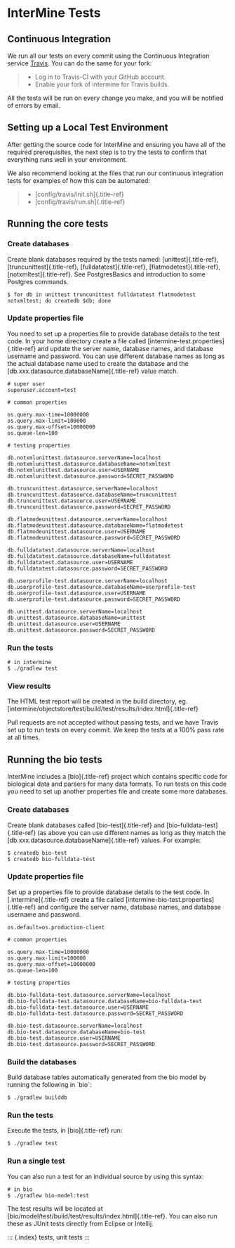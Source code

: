 # InterMine Tests

## Continuous Integration

We run all our tests on every commit using the Continuous Integration service [Travis](https://travis-ci.org/intermine/intermine). You can do the same for your fork:

> * Log in to Travis-CI with your GitHub account.
> * Enable your fork of intermine for Travis builds.

All the tests will be run on every change you make, and you will be notified of errors by email.

## Setting up a Local Test Environment

After getting the source code for InterMine and ensuring you have all of the required prerequisites, the next step is to try the tests to confirm that everything runs well in your environment.

We also recommend looking at the files that run our continuous integration tests for examples of how this can be automated:

> * \[config/travis/init.sh\]{.title-ref}
> * \[config/travis/run.sh\]{.title-ref}

## Running the core tests

### Create databases

Create blank databases required by the tests named: \[unittest\]{.title-ref}, \[truncunittest\]{.title-ref}, \[fulldatatest\]{.title-ref}, \[flatmodetest\]{.title-ref}, \[notxmltest\]{.title-ref}. See PostgresBasics and introduction to some Postgres commands.

```text
$ for db in unittest truncunittest fulldatatest flatmodetest notxmltest; do createdb $db; done
```

### Update properties file

You need to set up a properties file to provide database details to the test code. In your home directory create a file called \[intermine-test.properties\]{.title-ref} and update the server name, database names, and database username and password. You can use different database names as long as the actual database name used to create the database and the \[db.xxx.datasource.databaseName\]{.title-ref} value match.

```text
# super user
superuser.account=test

# common properties

os.query.max-time=10000000
os.query.max-limit=100000
os.query.max-offset=10000000
os.queue-len=100

# testing properties

db.notxmlunittest.datasource.serverName=localhost
db.notxmlunittest.datasource.databaseName=notxmltest
db.notxmlunittest.datasource.user=USERNAME
db.notxmlunittest.datasource.password=SECRET_PASSWORD

db.truncunittest.datasource.serverName=localhost
db.truncunittest.datasource.databaseName=truncunittest
db.truncunittest.datasource.user=USERNAME
db.truncunittest.datasource.password=SECRET_PASSWORD

db.flatmodeunittest.datasource.serverName=localhost
db.flatmodeunittest.datasource.databaseName=flatmodetest
db.flatmodeunittest.datasource.user=USERNAME
db.flatmodeunittest.datasource.password=SECRET_PASSWORD

db.fulldatatest.datasource.serverName=localhost
db.fulldatatest.datasource.databaseName=fulldatatest
db.fulldatatest.datasource.user=USERNAME
db.fulldatatest.datasource.password=SECRET_PASSWORD

db.userprofile-test.datasource.serverName=localhost
db.userprofile-test.datasource.databaseName=userprofile-test
db.userprofile-test.datasource.user=USERNAME
db.userprofile-test.datasource.password=SECRET_PASSWORD

db.unittest.datasource.serverName=localhost
db.unittest.datasource.databaseName=unittest
db.unittest.datasource.user=USERNAME
db.unittest.datasource.password=SECRET_PASSWORD
```

### Run the tests

```text
# in intermine
$ ./gradlew test
```

### View results

The HTML test report will be created in the build directory, eg. \[intermine/objectstore/test/build/test/results/index.html\]{.title-ref}

Pull requests are not accepted without passing tests, and we have Travis set up to run tests on every commit. We keep the tests at a 100% pass rate at all times.

## Running the bio tests

InterMine includes a \[bio\]{.title-ref} project which contains specific code for biological data and parsers for many data formats. To run tests on this code you need to set up another properties file and create some more databases.

### Create databases

Create blank databases called \[bio-test\]{.title-ref} and \[bio-fulldata-test\]{.title-ref} \(as above you can use different names as long as they match the \[db.xxx.datasource.databaseName\]{.title-ref} values. For example:

```text
$ createdb bio-test
$ createdb bio-fulldata-test
```

### Update properties file

Set up a properties file to provide database details to the test code. In \[.intermine\]{.title-ref} create a file called \[intermine-bio-test.properties\]{.title-ref} and configure the server name, database names, and database username and password.

```text
os.default=os.production-client

# common properties

os.query.max-time=10000000
os.query.max-limit=100000
os.query.max-offset=10000000
os.queue-len=100

# testing properties

db.bio-fulldata-test.datasource.serverName=localhost
db.bio-fulldata-test.datasource.databaseName=bio-fulldata-test
db.bio-fulldata-test.datasource.user=USERNAME
db.bio-fulldata-test.datasource.password=SECRET_PASSWORD

db.bio-test.datasource.serverName=localhost
db.bio-test.datasource.databaseName=bio-test
db.bio-test.datasource.user=USERNAME
db.bio-test.datasource.password=SECRET_PASSWORD
```

### Build the databases

Build database tables automatically generated from the bio model by running the following in \`bio\`:

```text
$ ./gradlew builddb
```

### Run the tests

Execute the tests, in \[bio\]{.title-ref} run:

```text
$ ./gradlew test
```

### Run a single test

You can also run a test for an individual source by using this syntax:

```text
# in bio
$ ./gradlew bio-model:test
```

The test results will be located at \[bio/model/test/build/test/results/index.html\]{.title-ref}. You can also run these as JUnit tests directly from Eclipse or Intellij.

::: {.index} tests, unit tests :::

